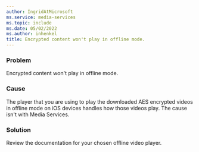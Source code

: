 ```yaml
---
author: IngridAtMicrosoft
ms.service: media-services
ms.topic: include
ms.date: 05/02/2022
ms.author: inhenkel
title: Encrypted content won't play in offline mode.
---
```


<!-- 2201160050000370 -->

### Problem

Encrypted content won't play in offline mode.

### Cause

The player that you are using to play the downloaded AES encrypted videos in offline mode on iOS devices handles how those videos play. The cause isn't with Media Services.

### Solution

Review the documentation for your chosen offline video player.
